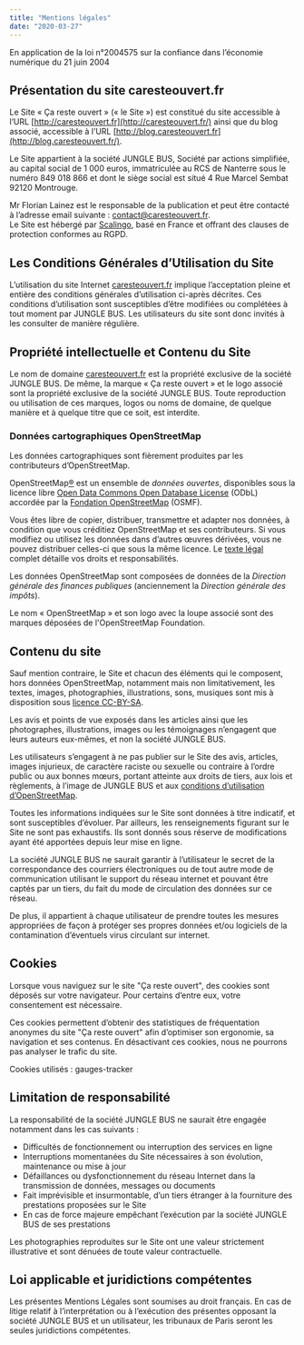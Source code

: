 ```yaml
---
title: "Mentions légales"
date: "2020-03-27"
---
```


En application de la loi n°2004­575 sur la confiance dans l’économie numérique du 21 juin 2004

## Présentation du site caresteouvert.fr

Le Site « Ça reste ouvert » (« le Site ») est constitué du site accessible à l’URL [http://caresteouvert.fr](http://caresteouvert.fr/) ainsi que du blog associé, accessible à l’URL [http://blog.caresteouvert.fr](http://blog.caresteouvert.fr/).

Le Site appartient à la société JUNGLE BUS, Société par actions simplifiée, au capital social de 1 000 euros, immatriculée au RCS de Nanterre sous le numéro 849 018 866 et dont le siège social est situé 4 Rue Marcel Sembat 92120 Montrouge.

Mr Florian Lainez est le responsable de la publication et peut être contacté à l’adresse email suivante : [contact@caresteouvert.fr](mailto:contact@caresteouvert.fr).  
Le Site est hébergé par [Scalingo](https://scalingo.com/), basé en France et offrant des clauses de protection conformes au RGPD.

## Les Conditions Générales d’Utilisation du Site

L’utilisation du site Internet [caresteouvert.fr](https://caresteouvert.fr/) implique l’acceptation pleine et entière des conditions générales d’utilisation ci­-après décrites. Ces conditions d’utilisation sont susceptibles d’être modifiées ou complétées à tout moment par JUNGLE BUS. Les utilisateurs du site sont donc invités à les consulter de manière régulière.

## Propriété intellectuelle et Contenu du Site

Le nom de domaine [caresteouvert.fr](https://junglebus.io/) est la propriété exclusive de la société JUNGLE BUS. De même, la marque « Ça reste ouvert » et le logo associé sont la propriété exclusive de la société JUNGLE BUS. Toute reproduction ou utilisation de ces marques, logos ou noms de domaine, de quelque manière et à quelque titre que ce soit, est interdite.

### Données cartographiques OpenStreetMap

Les données cartographiques sont fièrement produites par les contributeurs d’OpenStreetMap.

OpenStreetMap[®](https://www.openstreetmap.org/copyright#trademarks) est un ensemble de _données ouvertes_, disponibles sous la licence libre [Open Data Commons Open Database License](https://opendatacommons.org/licenses/odbl/) (ODbL) accordée par la [Fondation OpenStreetMap](https://osmfoundation.org/) (OSMF).

Vous êtes libre de copier, distribuer, transmettre et adapter nos données, à condition que vous créditiez OpenStreetMap et ses contributeurs. Si vous modifiez ou utilisez les données dans d’autres œuvres dérivées, vous ne pouvez distribuer celles-ci que sous la même licence. Le [texte légal](https://opendatacommons.org/licenses/odbl/1.0/) complet détaille vos droits et responsabilités.

Les données OpenStreetMap sont composées de données de la _Direction générale des finances publiques_ (anciennement la _Direction générale des impôts_).

Le nom « OpenStreetMap » et son logo avec la loupe associé sont des marques déposées de l'OpenStreetMap Foundation.

## Contenu du site

Sauf mention contraire, le Site et chacun des éléments qui le composent, hors données OpenStreetMap, notamment mais non limitativement, les textes, images, photographies, illustrations, sons, musiques sont mis à disposition sous [licence CC-BY-SA](http://creativecommons.org/licenses/by-sa/4.0/).

Les avis et points de vue exposés dans les articles ainsi que les photographes, illustrations, images ou les témoignages n’engagent que leurs auteurs eux-­mêmes, et non la société JUNGLE BUS.

Les utilisateurs s’engagent à ne pas publier sur le Site des avis, articles, images injurieux, de caractère raciste ou sexuelle ou contraire à l’ordre public ou aux bonnes mœurs, portant atteinte aux droits de tiers, aux lois et règlements, à l’image de JUNGLE BUS et aux [conditions d’utilisation d’OpenStreetMap](https://wiki.osmfoundation.org/wiki/Terms_of_Use).

Toutes les informations indiquées sur le Site sont données à titre indicatif, et sont susceptibles d’évoluer. Par ailleurs, les renseignements figurant sur le Site ne sont pas exhaustifs. Ils sont donnés sous réserve de modifications ayant été apportées depuis leur mise en ligne.

La société JUNGLE BUS ne saurait garantir à l’utilisateur le secret de la correspondance des courriers électroniques ou de tout autre mode de communication utilisant le support du réseau internet et pouvant être captés par un tiers, du fait du mode de circulation des données sur ce réseau.

De plus, il appartient à chaque utilisateur de prendre toutes les mesures appropriées de façon à protéger ses propres données et/ou logiciels de la contamination d’éventuels virus circulant sur internet.

## Cookies

Lorsque vous naviguez sur le site "Ça reste ouvert", des cookies sont déposés sur votre navigateur. Pour certains d’entre eux, votre consentement est nécessaire.

Ces cookies permettent d’obtenir des statistiques de fréquentation anonymes du site "Ça reste ouvert" afin d’optimiser son ergonomie, sa navigation et ses contenus. En désactivant ces cookies, nous ne pourrons pas analyser le trafic du site.

Cookies utilisés : gauges-tracker

## Limitation de responsabilité

La responsabilité de la société JUNGLE BUS ne saurait être engagée notamment dans les cas suivants :

- Difficultés de fonctionnement ou interruption des services en ligne
- Interruptions momentanées du Site nécessaires à son évolution, maintenance ou mise à jour
- Défaillances ou dysfonctionnement du réseau Internet dans la transmission de données, messages ou documents
- Fait imprévisible et insurmontable, d’un tiers étranger à la fourniture des prestations proposées sur le Site
- En cas de force majeure empêchant l’exécution par la société JUNGLE BUS de ses prestations

Les photographies reproduites sur le Site ont une valeur strictement illustrative et sont dénuées de toute valeur contractuelle.

## Loi applicable et juridictions compétentes

Les présentes Mentions Légales sont soumises au droit français. En cas de litige relatif à l’interprétation ou à l’exécution des présentes opposant la société JUNGLE BUS et un utilisateur, les tribunaux de Paris seront les seules juridictions compétentes.
